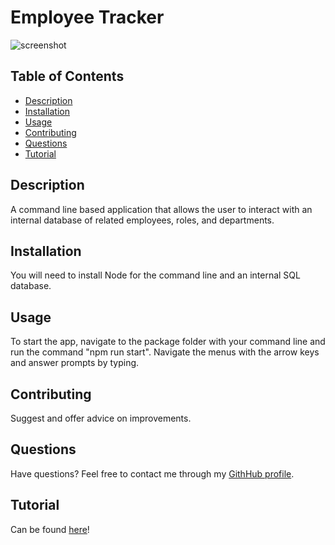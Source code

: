 # Employee Tracker

![screenshot](https://user-images.githubusercontent.com/80650523/126907745-098b852d-4871-41ff-a028-a82a6747c603.png)

## Table of Contents
* [Description](#description)
* [Installation](#installation)
* [Usage](#usage)
* [Contributing](#contributing)
* [Questions](#questions)
* [Tutorial](#tutorial)

## Description
A command line based application that allows the user to interact with an internal database of related employees, roles, and departments.

## Installation
You will need to install Node for the command line and an internal SQL database.

## Usage
To start the app, navigate to the package folder with your command line and run the command "npm run start". Navigate the menus with the arrow keys and answer prompts by typing.

## Contributing
Suggest and offer advice on improvements.

## Questions
Have questions? Feel free to contact me through my [GithHub profile](https://github.com/buneroskoviche).

## Tutorial
Can be found [here](https://youtu.be/EXwhTC02JQo)!
